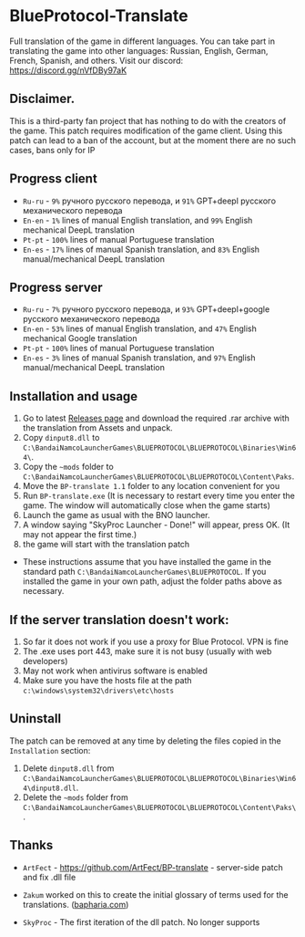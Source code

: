 # BlueProtocol-Translate
Full translation of the game in different languages. You can take part in translating the game into other languages: Russian, English, German, French, Spanish, and others. 
Visit our discord: https://discord.gg/nVfDBy97aK

## Disclaimer.
This is a third-party fan project that has nothing to do with the creators of the game.
This patch requires modification of the game client.
Using this patch can lead to a ban of the account, but at the moment there are no such cases, bans only for IP 

## Progress client
* `Ru-ru` - `9%` ручного русского перевода, и `91%` GPT+deepl русского механического перевода
* `En-en` - `1%` lines of manual English translation, and `99%` English mechanical DeepL translation
* `Pt-pt` - `100%` lines of manual Portuguese translation
* `En-es` - `17%` lines of manual Spanish translation, and `83%` English manual/mechanical DeepL translation

## Progress server
* `Ru-ru` - `7%` ручного русского перевода, и `93%` GPT+deepl+google русского механического перевода
* `En-en` - `53%` lines of manual English translation, and `47%` English mechanical Google translation
* `Pt-pt` - `100%` lines of manual Portuguese translation
* `En-es` - `3%` lines of manual Spanish translation, and `97%` English manual/mechanical DeepL translation

## Installation and usage
1. Go to latest [Releases page](https://github.com/digitalstars/BlueProtocol-Translate/releases) and download the required .rar archive with the translation from Assets and unpack.
2. Copy `dinput8.dll` to `C:\BandaiNamcoLauncherGames\BLUEPROTOCOL\BLUEPROTOCOL\Binaries\Win64\`.
3. Copy the `~mods` folder to `C:\BandaiNamcoLauncherGames\BLUEPROTOCOL\BLUEPROTOCOL\Content\Paks`.
4. Move the `BP-translate 1.1` folder to any location convenient for you
5. Run `BP-translate.exe` (It is necessary to restart every time you enter the game. The window will automatically close when the game starts)
6. Launch the game as usual with the BNO launcher.
7. A window saying "SkyProc Launcher - Done!" will appear, press OK. (It may not appear the first time.)
8. the game will start with the translation patch

* These instructions assume that you have installed the game in the standard path `C:\BandaiNamcoLauncherGames\BLUEPROTOCOL`. If you installed the game in your own path, adjust the folder paths above as necessary.

## If the server translation doesn't work:
1. So far it does not work if you use a proxy for Blue Protocol. VPN is fine
2. The .exe uses port 443, make sure it is not busy (usually with web developers)
3. May not work when antivirus software is enabled
4. Make sure you have the hosts file at the path `c:\windows\system32\drivers\etc\hosts`

## Uninstall
The patch can be removed at any time by deleting the files copied in the `Installation` section:
1. Delete `dinput8.dll` from `C:\BandaiNamcoLauncherGames\BLUEPROTOCOL\BLUEPROTOCOL\Binaries\Win64\dinput8.dll`.
2. Delete the `~mods` folder from `C:\BandaiNamcoLauncherGames\BLUEPROTOCOL\BLUEPROTOCOL\Content\Paks\`.

## Thanks
- `ArtFect` - https://github.com/ArtFect/BP-translate - server-side patch and  fix .dll file

- `Zakum` worked on this to create the initial glossary of terms used for the translations. ([bapharia.com](https://bapharia.com/))

- `SkyProc` - The first iteration of the dll patch. No longer supports
